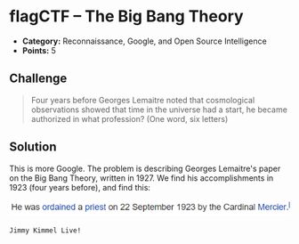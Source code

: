 # flagCTF – The Big Bang Theory

* **Category:** Reconnaissance, Google, and Open Source Intelligence
* **Points:** 5

## Challenge

> Four years before Georges Lemaitre noted that cosmological observations showed that time in the universe had a start, he became authorized in what profession? (One word, six letters)

## Solution

This is more Google. The problem is describing Georges Lemaitre's paper on the Big Bang Theory, written in 1927. We find his accomplishments in 1923 (four years before), and find this:

![Wikipedia Result](./wikipediaResult.png?raw=true "Wikipedia results")

```
Jimmy Kimmel Live!
```